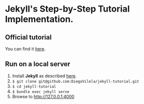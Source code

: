# Jekyll's Step-by-Step Tutorial Implementation.

## Official tutorial
You can find it [here][1].

## Run on a local server
1. Install **Jekyll** as described [here][2].
2. ```$ git clone git@github.com:DiegoVilela/jekyll-tutorial.git```
3. ```$ cd jekyll-tutorial```
4. ```$ bundle exec jekyll serve```
5. Browse to <http://127.0.0.1:4000>

[1]: https://jekyllrb.com/docs/step-by-step/01-setup/
[2]: https://jekyllrb.com/docs/installation/
